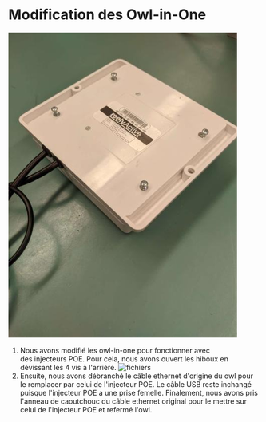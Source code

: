 # Modification des Owl-in-One
![fichiers](https://github.com/COWaticook-Team/COWaticook/blob/main/assets/images/owlinoneopening.jpg)

1) Nous avons modifié les owl-in-one pour fonctionner avec des injecteurs POE. Pour cela, nous avons ouvert les hiboux en dévissant les 4 vis à l'arrière.
![fichiers](https://github.com/COWaticook-Team/COWaticook/tree/main/assets/images/owlinone.jpg)
2) Ensuite, nous avons débranché le câble ethernet d'origine du owl pour le remplacer par celui de l'injecteur POE. Le câble USB reste inchangé puisque l'injecteur POE a une prise femelle. Finalement, nous avons pris l'anneau de caoutchouc du câble ethernet original pour le mettre sur celui de l'injecteur POE et refermé l'owl.
